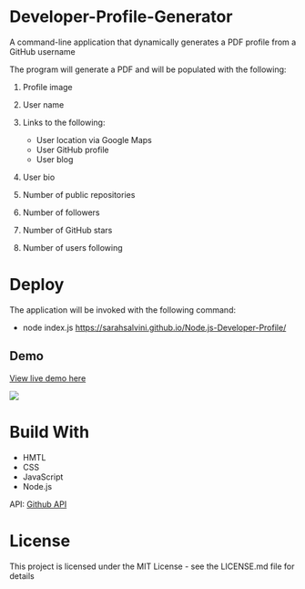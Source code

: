 
# Developer-Profile-Generator
  A command-line application that dynamically generates a PDF profile from a GitHub username
  
The program will generate a PDF and will be populated with the following:

1. Profile image
2. User name
3. Links to the following:

    * User location via Google Maps
    * User GitHub profile
    * User blog

4. User bio
5. Number of public repositories
6. Number of followers
7. Number of GitHub stars
8. Number of users following
  

# Deploy
The application will be invoked with the following command:
* node index.js
https://sarahsalvini.github.io/Node.js-Developer-Profile/

## Demo
<a href="https://sarahsalvini.github.io/Node.js-Developer-Profile/">View live demo here</a>

![](nodeHw2.gif)

# Build With
* HMTL
* CSS
* JavaScript
* Node.js

API: <a href="https://developer.github.com/v3/">Github API</a> 

# License
This project is licensed under the MIT License - see the LICENSE.md file for details
